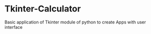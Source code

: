 # Tkinter-Calculator
Basic application of Tkinter module of python to create Apps with user interface
